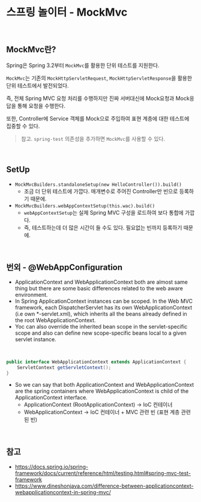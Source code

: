 # 스프링 놀이터 - MockMvc

<br>

## MockMvc란?
Spring은 Spring 3.2부터 `MockMvc`를 활용한 단위 테스트를 지원한다.

`MockMvc`는 기존의 `MockHttpServletRequest`, `MockHttpServletResponse`을 활용한 단위 테스트에서 발전되었다.

즉, 전체 Spring MVC 요청 처리를 수행하지만 진짜 서버대신에 Mock요청과 Mock응답을 통해 요청을 수행한다.

또한, Controller에 Service 객체를 Mock으로 주입하여 표현 계층에 대한 테스트에 집중할 수 있다.

> 참고. `spring-test` 의존성을 추가하면 `MockMvc`를 사용할 수 있다.

<br>

## SetUp
* `MockMvcBuilders.standaloneSetup(new HelloController()).build()`
    * 조금 더 단위 테스트에 가깝다. 매개변수로 주어진 Controller만 빈으로 등록하기 때문에.
* `MockMvcBuilders.webAppContextSetup(this.wac).build()`
    * `webAppContextSetup`는 실제 Spring MVC 구성을 로드하여 보다 통합에 가깝다.
    * 즉, 테스트하는데 더 많은 시간이 들 수도 있다. 필요없는 빈까지 등록하기 때문에.

<br>

## 번외 - @WebAppConfiguration
* ApplicationContext and WebApplicationContext both are almost same thing but there are some basic differences related to the web aware environment.
* In Spring ApplicationContext instances can be scoped. In the Web MVC framework, each DispatcherServlet has its own WebApplicationContext (i.e own *-servlet.xml), which inherits all the beans already defined in the root WebApplicationContext.
* Yoc can also override the inherited bean scope in the servlet-specific scope and also can define new scope-specific beans local to a given servlet instance.

<br>

```java
public interface WebApplicationContext extends ApplicationContext {
    ServletContext getServletContext();
}
```
* So we can say that both ApplicationContext and WebApplicationContext are the spring containers where WebApplicationContext is child of the ApplicationContext interface.
    * ApplicationContext (RootApplicationContext) -> IoC 컨테이너
    * WebApplicationContext -> IoC 컨테이너 + MVC 관련 빈 (표현 계층 관련된 빈)

<br>

## 참고
* https://docs.spring.io/spring-framework/docs/current/reference/html/testing.html#spring-mvc-test-framework
* https://www.dineshonjava.com/difference-between-applicationcontext-webapplicationcontext-in-spring-mvc/
